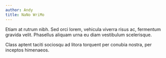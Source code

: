 ```yaml
---
author: Andy
title: NaNo WriMo
---
```


Etiam at rutrum nibh. Sed orci lorem, vehicula viverra risus ac, fermentum gravida velit. Phasellus aliquam urna eu diam vestibulum scelerisque.

Class aptent taciti sociosqu ad litora torquent per conubia nostra, per inceptos himenaeos.